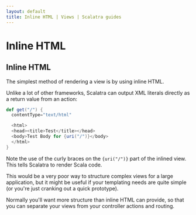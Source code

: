 ```yaml
---
layout: default
title: Inline HTML | Views | Scalatra guides
---
```


<div class="page-header">
  <h1>Inline HTML</h1>
</div>

## Inline HTML

The simplest method of rendering a view is by using inline HTML.

Unlike a lot of other frameworks, Scalatra can output XML literals directly as a return
value from an action:

```scala
def get("/") {
  contentType="text/html"

  <html>
  <head><title>Test</title></head>
  <body>Test Body for {uri("/")}</body>
  </html>
}
```

Note the use of the curly braces on the `{uri("/")}` part of the inlined view.
This tells Scalatra to render Scala code.

This would be a very poor way to structure complex views for a large application, but it might
be useful if your templating needs are quite simple (or you're just cranking out a quick prototype).

Normally you'll want more structure than inline HTML can provide, so that you can separate
your views from your controller actions and routing.

